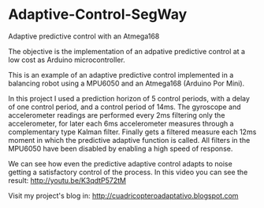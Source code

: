 Adaptive-Control-SegWay
========================

Adaptive predictive control with an Atmega168

The objective is the implementation of an adpative predictive control at a low cost as Arduino microcontroller.

This is an example of an adaptive predictive control implemented in a balancing robot using a MPU6050 and an Atmega168 (Arduino Por Mini).

In this project I used a prediction horizon of 5 control periods, with a delay of one control period, and a control period of 14ms. The gyroscope and accelerometer readings are performed every 2ms filtering only the accelerometer, for later each 6ms accelerometer measures through a complementary type Kalman filter. Finally gets a filtered measure each 12ms moment in which the predictive adaptive function is called. All filters in the MPU6050 have been disabled by enabling a high speed of response. 

We can see how even the predictive adaptive control adapts to noise getting a satisfactory control of the process. In this video you can see the result: http://youtu.be/K3qdtP572tM

Visit my project's blog in: http://cuadricopteroadaptativo.blogspot.com
